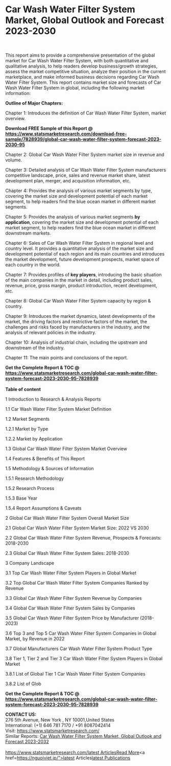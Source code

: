 <h1>Car Wash Water Filter System Market, Global Outlook and Forecast 2023-2030</h1><br/><p>This report aims to provide a comprehensive presentation of the global market for Car Wash Water Filter System, with both quantitative and qualitative analysis, to help readers develop business/growth strategies, assess the market competitive situation, analyze their position in the current marketplace, and make informed business decisions regarding Car Wash Water Filter System. This report contains market size and forecasts of Car Wash Water Filter System in global, including the following market information:</p><p><strong>Outline of Major Chapters:</strong></p><p>Chapter 1: Introduces the definition of Car Wash Water Filter System, market overview.</p><p><strong>Download FREE Sample of this Report @ <a href="https://www.statsmarketresearch.com/download-free-sample/7828939/global-car-wash-water-filter-system-forecast-2023-2030-95">https://www.statsmarketresearch.com/download-free-sample/7828939/global-car-wash-water-filter-system-forecast-2023-2030-95</a></strong></p><p>Chapter 2: Global Car Wash Water Filter System market size in revenue and volume.</p><p>Chapter 3: Detailed analysis of Car Wash Water Filter System manufacturers competitive landscape, price, sales and revenue market share, latest development plan, merger, and acquisition information, etc.</p><p>Chapter 4: Provides the analysis of various market segments by type, covering the market size and development potential of each market segment, to help readers find the blue ocean market in different market segments.</p><p>Chapter 5: Provides the analysis of various market segments <strong>by application</strong>, covering the market size and development potential of each market segment, to help readers find the blue ocean market in different downstream markets.</p><p>Chapter 6: Sales of Car Wash Water Filter System in regional level and country level. It provides a quantitative analysis of the market size and development potential of each region and its main countries and introduces the market development, future development prospects, market space of each country in the world.</p><p>Chapter 7: Provides profiles of <strong>key players</strong>, introducing the basic situation of the main companies in the market in detail, including product sales, revenue, price, gross margin, product introduction, recent development, etc.</p><p>Chapter 8: Global Car Wash Water Filter System capacity by region & country.</p><p>Chapter 9: Introduces the market dynamics, latest developments of the market, the driving factors and restrictive factors of the market, the challenges and risks faced by manufacturers in the industry, and the analysis of relevant policies in the industry.</p><p>Chapter 10: Analysis of industrial chain, including the upstream and downstream of the industry.</p><p>Chapter 11: The main points and conclusions of the report.</p><div><b>Get the Complete Report & TOC @ <a href="https://www.statsmarketresearch.com/global-car-wash-water-filter-system-forecast-2023-2030-95-7828939">https://www.statsmarketresearch.com/global-car-wash-water-filter-system-forecast-2023-2030-95-7828939</a></b></div><br><b>Table of content</b><p>1 Introduction to Research & Analysis Reports<br />
 
  1.1 Car Wash Water Filter System Market Definition<br />
 
  1.2 Market Segments<br />
 
  1.2.1 Market by Type<br />
 
  1.2.2 Market by Application<br />
 
  1.3 Global Car Wash Water Filter System Market Overview<br />
 
  1.4 Features & Benefits of This Report<br />
 
  1.5 Methodology & Sources of Information<br />
 
  1.5.1 Research Methodology<br />
 
  1.5.2 Research Process<br />
 
  1.5.3 Base Year<br />
 
  1.5.4 Report Assumptions & Caveats<br />
 
 2 Global Car Wash Water Filter System Overall Market Size<br />
 
  2.1 Global Car Wash Water Filter System Market Size: 2022 VS 2030<br />
 
  2.2 Global Car Wash Water Filter System Revenue, Prospects & Forecasts: 2018-2030<br />
 
  2.3 Global Car Wash Water Filter System Sales: 2018-2030<br />
 
 3 Company Landscape<br />
 
  3.1 Top Car Wash Water Filter System Players in Global Market<br />
 
  3.2 Top Global Car Wash Water Filter System Companies Ranked by Revenue<br />
 
  3.3 Global Car Wash Water Filter System Revenue by Companies<br />
 
  3.4 Global Car Wash Water Filter System Sales by Companies<br />
 
  3.5 Global Car Wash Water Filter System Price by Manufacturer (2018-2023)<br />
 
  3.6 Top 3 and Top 5 Car Wash Water Filter System Companies in Global Market, by Revenue in 2022<br />
 
  3.7 Global Manufacturers Car Wash Water Filter System Product Type<br />
 
  3.8 Tier 1, Tier 2 and Tier 3 Car Wash Water Filter System Players in Global Market<br />
 
  3.8.1 List of Global Tier 1 Car Wash Water Filter System Companies<br />
 
  3.8.2 List of Glob<br><div><b>Get the Complete Report & TOC @ <a href="https://www.statsmarketresearch.com/global-car-wash-water-filter-system-forecast-2023-2030-95-7828939">https://www.statsmarketresearch.com/global-car-wash-water-filter-system-forecast-2023-2030-95-7828939</a></b></div></p> <b>CONTACT US:</b><br>276 5th Avenue, New York , NY 10001,United States<br>International: (+1) 646 781 7170 / +91 8087042414<br>Visit: <a href="https://www.statsmarketresearch.com/">https://www.statsmarketresearch.com/</a><br>Similar Reports: <a href="https://www.statsmarketresearch.com/global-car-wash-water-filter-system-forecast-2023-2030-95-7828939">Car Wash Water Filter System Market, Global Outlook and Forecast 2023-2032</a><br/><br/><a href="https://gyeongbokgung.com">https://www.statsmarketresearch.com/</a><a href="https://hallyeomaritime.com">latest Articles</a><a href="https://jingwansa.com">Read More</a><a href=https://nguoiviet.jp/">latest Articles</a><a href="https://www.intelmarketresearch.com/">latest Publications</a>